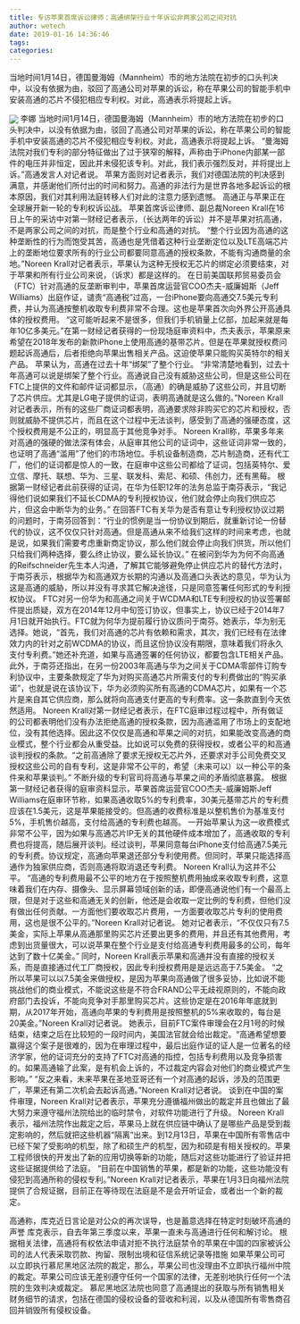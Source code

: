 ```yaml
---
title: 专访苹果首席诉讼律师：高通绑架行业十年诉讼非两家公司之间对抗
author: wetech
date: 2019-01-16 14:36:46
tags: 
categories: 
---
```

当地时间1月14日，德国曼海姆（Mannheim）市的地方法院在初步的口头判决中，以没有依据为由，驳回了高通公司对苹果的诉讼，称在苹果公司的智能手机中安装高通的芯片不侵犯相应专利权。对此，高通表示将提起上诉。
<!-- more -->
<img align="center" border="0" src="https://imgcdn.yicai.com/uppics/images/2019/01/c7539cc2b4f58b6092b0c849d20fc4e3.jpg" />
李娜
当地时间1月14日，德国曼海姆（Mannheim）市的地方法院在初步的口头判决中，以没有依据为由，驳回了高通公司对苹果的诉讼，称在苹果公司的智能手机中安装高通的芯片不侵犯相应专利权。对此，高通表示将提起上诉。
“曼海姆法院对我们专利的部分特征做出了过于狭窄的解释，声称由于iPhone内部某一部件的电压并非恒定，因此并未侵犯该专利。对此，我们表示强烈反对，并将提出上诉。”高通发言人对记者说。
苹果方面则对记者表示，我们对德国法院的判决感到满意，并感谢他们所付出的时间和努力。高通的非法行为是世界各地多起诉讼的根本原因，我们对其利用法庭转移人们对此的注意力感到遗憾。
高通正与苹果正在全球展开新一轮的专利权诉讼战。
苹果首席诉讼律师、副总裁Noreen Krall在16日上午的采访中对第一财经记者表示，（长达两年的诉讼）并不是苹果对抗高通，不是两家公司之间的对抗，而是整个行业和高通的对抗。
“整个行业因为高通的这种垄断性的行为而饱受其苦，高通也是凭借着这种行业垄断定位以及LTE高端芯片上的垄断地位要求所有的行业公司都要同意高通的授权条款，不能有沟通商量的余地。”Noreen Krall对记者表示，苹果认为这种无授权无芯片的绑定必须要结束，对于苹果和所有行业公司来说，（诉求）都是这样的。
在日前美国联邦贸易委员会（FTC）针对高通的反垄断审判中，苹果首席运营官COO杰夫-威廉姆斯（Jeff Williams）出庭作证，谴责“高通税”过高，一台iPhone要向高通交7.5美元专利费，并认为高通按整机收取专利费非常不合理。这也是苹果首次向外界公开高通具体的授权费用。
“这可能听起来不是很多，但我们手机销量上亿部，加起来就是每年10亿多美元。”在第一财经记者获得的一份现场庭审资料中，杰夫表示，苹果原来希望在2018年发布的新款iPhone上使用高通的基带芯片。但是在苹果就授权费问题起诉高通后，后者拒绝向苹果出售相关产品。这迫使苹果只能购买英特尔的相关产品。
苹果认为，高通在过去十年“绑架”了整个行业。
“非常清楚地看到，过去十年高通可以说是绑架了整个行业。高通说自己没有威胁这些公司，但是这些公司在FTC上提供的文件和邮件证词都显示，（高通）的确是威胁了这些公司，并且切断了芯片供应。尤其是LG电子提供的证词，表明高通就是这么做的。”Noreen Krall对记者表示，所有的这些厂商证词都表明，高通要求除非购买它的芯片和授权，否则就威胁不提供芯片，而且在这个过程中无法谈判，感受到了高通的强硬态度，这个授权费用是不公正的，明显高于其他竞争对手。
Noreen Krall称，苹果多年来对高通的强硬的做法深有体会，从庭审其他公司的证词中，这些证词非常一致的，也证明了高通“滥用”了他们的市场地位。手机设备制造商，芯片制造商，还有代工厂，他们的证词都是惊人的一致，在庭审中这些公司都给了证词，包括英特尔、爱立信、摩托、联想、华为、三星、联发科、索尼、和硕、伟创力，还有黑莓。
根据第一财经记者此前获得的证词，在华为任职12年的法务总监于南芬表示，“我记得他们说如果我们不延长CDMA的专利授权协议，他们就会停止向我们供应芯片，但这会中断华为的业务。”
在回答FTC有关华为是否有意让专利授权协议过期的问题时，于南芬回答到：“行业的惯例是当一份协议到期后，就重新讨论一份替代的协议，这不仅仅只针对高通。但是高通从来不给我们这样的时间来考虑，也就是说，如果我们需要考虑重新商定协议，那么他们就会停止向我们供货，所以他们只给我们两种选择，要么终止协议，要么延长协议。”
在被问到华为为何不向高通的Reifschneider先生本人沟通，了解其它能够避免停止供应芯片的替代方法时，于南芬表示，根据华为和高通双方长期的沟通以及高通口头表达的意见，华为认为这是高通的威胁，所以并没有寻求其它解决途径，只是同意签署任何形式的专利授权协议。
FTC对另一份华为和高通之间关于WCDMA和LTE专利授权的协议签署邮件提出质疑，双方在2014年12月中旬签订协议，但事实上，协议已经于2014年7月1日就开始执行。FTC就为何华为提前履行协议质问于南芬。她表示，华为别无选择。她说，“首先，我们对高通的芯片有依赖和需求，其次，我们已经有在法律效力内的针对之前WCDMA的协议，而且这份协议没有期限，意味着我们将永久支付专利费。”她还补充道，如果与高通签署的任何协议，都要包含LTE相关产品。
此外，于南芬还指出，在另一份2003年高通与华为之间关于CDMA零部件订购专利协议中，主要条款规定了华为对购买高通芯片所需支付的专利费做出的“购买承诺”，也就是说在该协议下，华为必须购买所有高通的CDMA芯片，如果有一个芯片是来自其它供应商，那么就将向高通支付更高的专利费率。这一条款直到今天依然适用。
Noreen Krall对第一财经记者表示，在FTC庭审过程过程中，所有做证的公司都表明他们没有办法拒绝高通的授权条款，因为高通滥用了市场上的支配地位，没有其他选择。因此这不仅仅是高通和苹果之间的对抗，如果能改变高通的商业模式，整个行业都会从重受益。比如说可以免费的获得授权，或者公平的和高通谈判授权的条款。“之前高通除了要求无授权无芯片外，还要求对手公司免费交叉授权这些公司的自有专利，这是非常不公平的，希望（未来可以）以一种公平的条件来和苹果谈判。”
不断升级的专利官司将高通与苹果之间的矛盾彻底暴露。
根据第一财经记者获得的庭审资料显示，苹果首席运营官COO杰夫-威廉姆斯Jeff Williams在庭审环节称，如果高通收取5%的专利费率，30美元基带芯片的专利费应该在1.5美元，这是苹果能接受的。但高通的收费标准是以整机售价为基准支付 5%，手机售价越高，支付给高通的专利费也越高。
一开始苹果认为这一收费模式非常不公平，因为如果与高通芯片IP无关的其他硬件成本增加了，高通收取的专利费也将提高，随后展开谈判。经过谈判，苹果同意每台iPhone支付给高通7.5美元的专利费。协议规定，高通向苹果退还部分专利使用费。但同时，苹果只能选择高通作为独家供应商，否则高通将取消退还专利费。
Noreen Krall认为这并不公平。
“高通的专利费用最不公平的地方在于按照整机费用抽成来收取专利费，这意味着我们在内存、摄像头、显示屏幕领域创新的话，即便高通说他们有一个最高上限，但是对于这些和高通无关的创新，他还是会收取一定比例的专利费，但他们没有做出任何贡献。一方面他们要收取芯片费用，一方面要收取芯片专利的使用费用，这也是很不公平的。”Noreen Krall对记者说。
她对记者表示，“不仅仅只有7.5美金，实际上苹果从高通那里购买芯片还要出更多的费用，并且还有其他费用，考虑到出货量很大，可以说苹果在整个行业是支付给高通专利费用最多的公司，每年达到了数十亿美金。”
同时，Noreen Krall表示苹果和高通并没有直接的授权关系，而是直接通过代工厂商授权，因此专利授权费用是是远远高于7.5美金。
“之所以苹果可以以7.5美金来做授权，是因为苹果向高通做了很多妥协，比如说不能挑战他们的商业模式，不能说这些是不符合FRAND公平无歧视原则的，不能向政府部门去投诉，不能向竞争对手那里购买芯片。这些协定是在2016年年底就到期，从2017年开始，高通向苹果的专利费用是按照整机的5%来收取的，每台是20美金。”Noreen Krall对记者说。
她表示，目前FTC案件审理会在2月1号的时候结束，结束之后在比较短的一段时间内，美国法官就会给出裁定。“高通希望想要赢得这个案子是很难的，因为在审理过程中，最后出庭作证的证人是一位著名的经济学家，他的证词充分的支持了FTC对高通的指控，包括专利费用以及竞争损害的。如果高通输了此案，是有机会上诉的，不过裁定内容会对他们的商业模式产生影响。”
“反之来看，未来苹果在圣地亚哥还有一个对高通的起诉，涉及的范围更广，苹果还有第二次机会去起诉高通。”Noreen Krall对记者说。
谈到在中国的案件审理，Noreen Krall对记者表示，苹果充分遵循福州做出的裁定并且也做出了最大努力来遵守福州法院给出的临时禁令，对软件功能进行了升级。
Noreen Krall表示，福州法院作出裁定之后，苹果马上就在供应链中确认了是哪些产品是受到裁定影响的，然后就把这些机器“隔离”出来。到12月13日，苹果在中国所有零售店中已经下架了受影响的机型，除了和硕生产的机型，因为和硕是有相关授权的。苹果工程师很快的开发出了新的应用切换等新的功能，随后对这些功能进行了验证并把这些证据提供给了法庭。
“目前在中国销售的苹果，都是新的功能，这些功能没有侵犯到高通所称的侵权专利。”Noreen Krall对记者表示，苹果在1月3日向福州法院提供了合规证据，目前正在等待现在法庭是不是会开听证会，或者出一个新的裁定。
 
 
高通称，库克近日言论是对公众的再次误导，也是蓄意选择在特定时刻破环高通的声誉
库克表示，自去年第三季度以来，苹果一直未与高通进行任何和解讨论。
根据相关法律，高通将有权依法申请对拒不执行法庭禁令的苹果在中国的四家被诉公司的法人代表采取罚款、拘留、限制出境和征信系统记录等措施
如果苹果公司可以立即执行慕尼黑地区法院的裁定，那么，苹果公司也没理由不立即执行福州中院的裁定。苹果公司应该无差别遵守任何一个国家的法律，无差别地执行任何一个法院的生效判决或裁定。
慕尼黑地区法院也同意了高通提出的获取与所有销售相关财务细节的请求，包括在德国的侵权设备的营收和利润，以及从德国所有零售商召回并销毁所有侵权设备。
